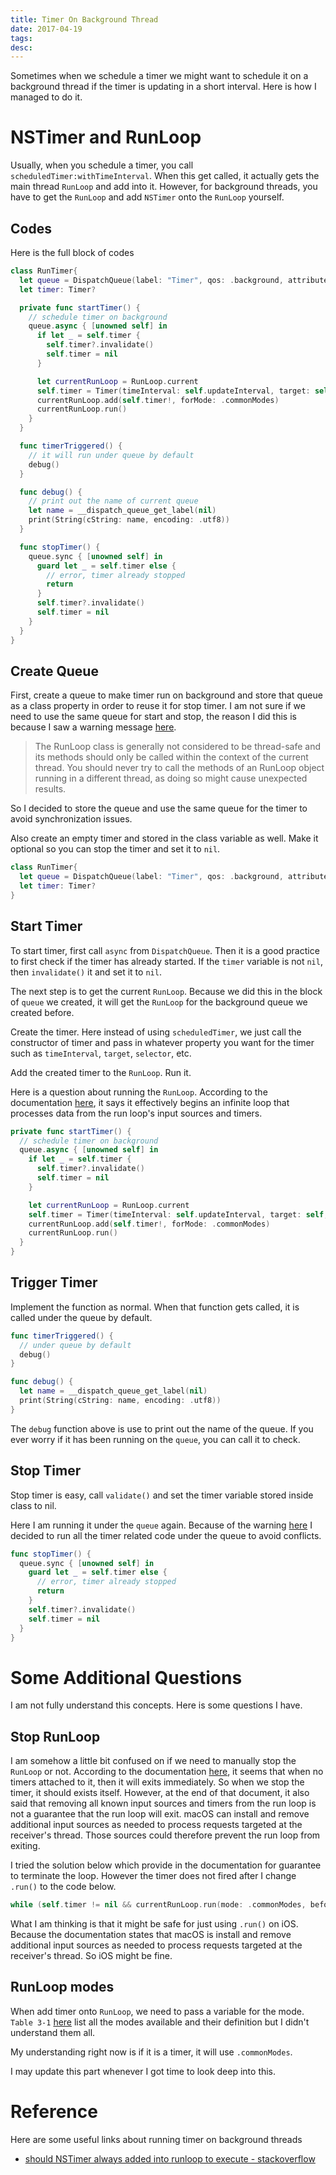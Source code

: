 ```yaml
---
title: Timer On Background Thread
date: 2017-04-19
tags:
desc:
---
```


Sometimes when we schedule a timer we might want to schedule it on a background thread if the timer is updating in a short interval. Here is how I managed to do it.

<!--more-->

# NSTimer and RunLoop
Usually, when you schedule a timer, you call `scheduledTimer:withTimeInterval`. When this get called, it actually gets the main thread `RunLoop` and add into it. However, for background threads, you have to get the `RunLoop` and add `NSTimer` onto the `RunLoop` yourself.

## Codes
Here is the full block of codes

```swift
class RunTimer{
  let queue = DispatchQueue(label: "Timer", qos: .background, attributes: .concurrent)
  let timer: Timer?

  private func startTimer() {
    // schedule timer on background
    queue.async { [unowned self] in
      if let _ = self.timer {
        self.timer?.invalidate()
        self.timer = nil
      }

      let currentRunLoop = RunLoop.current
      self.timer = Timer(timeInterval: self.updateInterval, target: self, selector: #selector(self.timerTriggered), userInfo: nil, repeats: true)
      currentRunLoop.add(self.timer!, forMode: .commonModes)
      currentRunLoop.run()
    }
  }

  func timerTriggered() {
    // it will run under queue by default
    debug()
  }

  func debug() {
    // print out the name of current queue
    let name = __dispatch_queue_get_label(nil)
    print(String(cString: name, encoding: .utf8))
  }

  func stopTimer() {
    queue.sync { [unowned self] in
      guard let _ = self.timer else {
        // error, timer already stopped
        return
      }
      self.timer?.invalidate()
      self.timer = nil
    }
  }
}
```

## Create Queue
First, create a queue to make timer run on background and store that queue as a class property in order to reuse it for stop timer. I am not sure if we need to use the same queue for start and stop, the reason I did this is because I saw a warning message [here](https://developer.apple.com/reference/foundation/runloop).

> The RunLoop class is generally not considered to be thread-safe and its methods should only be called within the context of the current thread. You should never try to call the methods of an RunLoop object running in a different thread, as doing so might cause unexpected results.  

So I decided to store the queue and use the same queue for the timer to avoid synchronization issues.

Also create an empty timer and stored in the class variable as well. Make it optional so you can stop the timer and set it to `nil`.

```swift
class RunTimer{
  let queue = DispatchQueue(label: "Timer", qos: .background, attributes: .concurrent)
  let timer: Timer?
}
```

## Start Timer
To start timer, first call `async` from `DispatchQueue`. Then it is a good practice to first check if the timer has already started. If the `timer` variable is not `nil`, then `invalidate()` it and set it to `nil`.

The next step is to get the current `RunLoop`. Because we did this in the block of `queue` we created, it will get the `RunLoop` for the background queue we created before.

Create the timer. Here instead of using `scheduledTimer`, we just call the constructor of timer and pass in whatever property you want for the timer such as `timeInterval`, `target`, `selector`, etc.

Add the created timer to the `RunLoop`. Run it.

Here is a question about running the `RunLoop`. According to the documentation [here](https://developer.apple.com/reference/foundation/nsrunloop/1412430-run?language=objc), it says it effectively begins an infinite loop that processes data from the run loop\'s input sources and timers.

```swift
private func startTimer() {
  // schedule timer on background
  queue.async { [unowned self] in
    if let _ = self.timer {
      self.timer?.invalidate()
      self.timer = nil
    }

    let currentRunLoop = RunLoop.current
    self.timer = Timer(timeInterval: self.updateInterval, target: self, selector: #selector(self.timerTriggered), userInfo: nil, repeats: true)
    currentRunLoop.add(self.timer!, forMode: .commonModes)
    currentRunLoop.run()
  }
}
```

## Trigger Timer
Implement the function as normal. When that function gets called, it is called under the queue by default.

```swift
func timerTriggered() {
  // under queue by default
  debug()
}

func debug() {
  let name = __dispatch_queue_get_label(nil)
  print(String(cString: name, encoding: .utf8))
}
```

The `debug` function above is use to print out the name of the queue. If you ever worry if it has been running on the `queue`, you can call it to check.

## Stop Timer
Stop timer is easy, call `validate()` and set the timer variable stored inside class to nil.

Here I am running it under the `queue` again. Because of the warning [here](https://developer.apple.com/reference/foundation/runloop) I decided to run all the timer related code under the queue to avoid conflicts.

```swift
func stopTimer() {
  queue.sync { [unowned self] in
    guard let _ = self.timer else {
      // error, timer already stopped
      return
    }
    self.timer?.invalidate()
    self.timer = nil
  }
}
```

# Some Additional Questions
I am not fully understand this concepts. Here is some questions I have.

## Stop RunLoop
I am somehow a little bit confused on if we need to manually stop the `RunLoop` or not. According to the documentation [here](https://developer.apple.com/reference/foundation/runloop/1412430-run), it seems that when no timers attached to it, then it will exits immediately. So when we stop the timer, it should exists itself. However, at the end of that document, it also said that removing all known input sources and timers from the run loop is not a guarantee that the run loop will exit. macOS can install and remove additional input sources as needed to process requests targeted at the receiver's thread. Those sources could therefore prevent the run loop from exiting.

I tried the solution below which provide in the documentation for guarantee to terminate the loop. However the timer does not fired after I change `.run()` to the code below.

```swift
while (self.timer != nil && currentRunLoop.run(mode: .commonModes, before: Date.distantFuture)) {};
```

What I am thinking is that it might be safe for just using `.run()` on iOS. Because the documentation states that macOS is install and remove additional input sources as needed to process requests targeted at the receiver's thread. So iOS might be fine.

## RunLoop modes
When add timer onto `RunLoop`, we need to pass a variable for the mode. `Table 3-1` [here](https://developer.apple.com/library/content/documentation/Cocoa/Conceptual/Multithreading/RunLoopManagement/RunLoopManagement.html) list all the modes available and their definition but I didn\'t understand them all.

My understanding right now is if it is a timer, it will use `.commonModes`.

I may update this part whenever I got time to look deep into this.

# Reference
Here are some useful links about running timer on background threads

-   [should NSTimer always added into runloop to execute - stackoverflow](http://stackoverflow.com/a/24017878/2581637)
